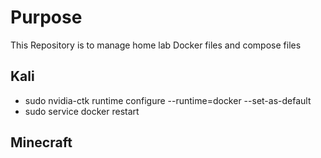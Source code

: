 # Purpose 
This Repository is to manage home lab Docker files and compose files

## Kali 
- sudo nvidia-ctk runtime configure --runtime=docker --set-as-default
- sudo service docker restart

## Minecraft